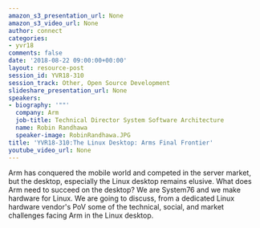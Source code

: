 ```yaml
---
amazon_s3_presentation_url: None
amazon_s3_video_url: None
author: connect
categories:
- yvr18
comments: false
date: '2018-08-22 09:00:00+00:00'
layout: resource-post
session_id: YVR18-310
session_track: Other, Open Source Development
slideshare_presentation_url: None
speakers:
- biography: '""'
  company: Arm
  job-title: Technical Director System Software Architecture
  name: Robin Randhawa
  speaker-image: RobinRandhawa.JPG
title: 'YVR18-310:The Linux Desktop: Arms Final Frontier'
youtube_video_url: None
---
```


  Arm has conquered the mobile world and competed in the server market, but the desktop, especially the Linux desktop remains elusive. What does Arm need to succeed on the desktop? We are System76 and we make hardware for Linux. We are going to discuss, from a dedicated Linux hardware vendor's PoV some of the technical, social, and market challenges facing Arm in the Linux desktop.
